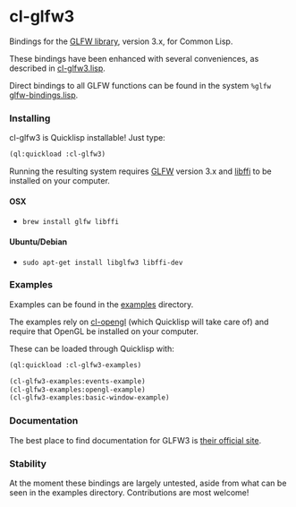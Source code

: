 # cl-glfw3

Bindings for the [GLFW library](http://glfw.org/), version 3.x, for Common Lisp.

These bindings have been enhanced with several conveniences, as described in [cl-glfw3.lisp](./cl-glfw3.lisp).

Direct bindings to all GLFW functions can be found in the system `%glfw` [glfw-bindings.lisp](./glfw-bindings.lisp).

### Installing

cl-glfw3 is Quicklisp installable! Just type:

```lisp
(ql:quickload :cl-glfw3)
```

Running the resulting system requires [GLFW](http://www.glfw.org/) version 3.x and [libffi](http://sourceware.org/libffi/) to be installed on your computer.

#### OSX

 - `brew install glfw libffi`

#### Ubuntu/Debian

 - `sudo apt-get install libglfw3 libffi-dev`

### Examples

Examples can be found in the [examples](./examples) directory.

The examples rely on [cl-opengl](https://github.com/3b/cl-opengl) (which Quicklisp will take care of) and require that OpenGL be installed on your computer.

These can be loaded through Quicklisp with:

```lisp
(ql:quickload :cl-glfw3-examples)

(cl-glfw3-examples:events-example)
(cl-glfw3-examples:opengl-example)
(cl-glfw3-examples:basic-window-example)
```

### Documentation

The best place to find documentation for GLFW3 is [their official site](http://www.glfw.org/docs/3.0/index.html).

### Stability

At the moment these bindings are largely untested, aside from what can be seen in the examples directory. Contributions are most welcome!
